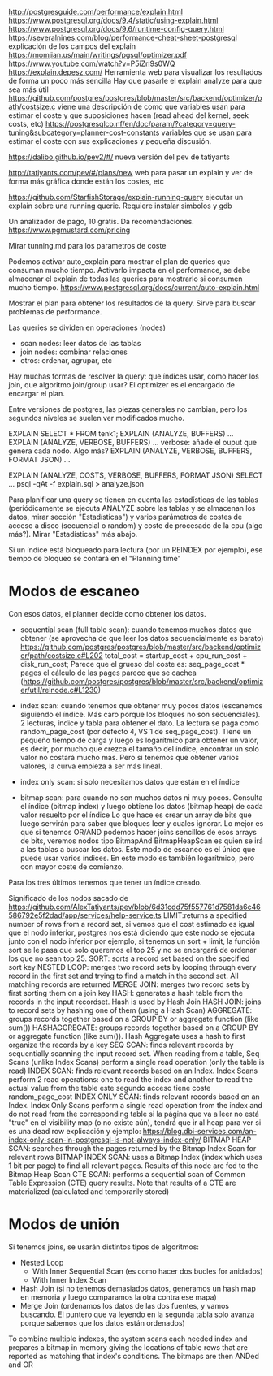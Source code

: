 http://postgresguide.com/performance/explain.html
https://www.postgresql.org/docs/9.4/static/using-explain.html
https://www.postgresql.org/docs/9.6/runtime-config-query.html
https://severalnines.com/blog/performance-cheat-sheet-postgresql
  explicación de los campos del explain
https://momjian.us/main/writings/pgsql/optimizer.pdf
  https://www.youtube.com/watch?v=P5iZri9s0WQ
https://explain.depesz.com/
  Herramienta web para visualizar los resultados de forma un poco más sencilla
  Hay que pasarle el explain analyze para que sea más útil
https://github.com/postgres/postgres/blob/master/src/backend/optimizer/path/costsize.c
  viene una descripción de como que variables usan para estimar el coste y que suposiciones hacen (read ahead del kernel, seek costs, etc)
https://postgresqlco.nf/en/doc/param/?category=query-tuning&subcategory=planner-cost-constants
  variables que se usan para estimar el coste con sus explicaciones y pequeña discusión.

https://dalibo.github.io/pev2/#/
  nueva versión del pev de tatiyants

http://tatiyants.com/pev/#/plans/new
  web para pasar un explain y ver de forma más gráfica donde están los costes, etc

https://github.com/StarfishStorage/explain-running-query
  ejecutar un explain sobre una running querie. Requiere instalar simbolos y gdb

Un analizador de pago, 10 gratis. Da recomendaciones.
https://www.pgmustard.com/pricing

Mirar tunning.md para los parametros de coste

Podemos activar auto_explain para mostrar el plan de queries que consuman mucho tiempo.
Activarlo impacta en el performance, se debe almacenar el explain de todas las queries para mostrarlo si consumen mucho tiempo.
https://www.postgresql.org/docs/current/auto-explain.html

Mostrar el plan para obtener los resultados de la query.
Sirve para buscar problemas de performance.

Las queries se dividen en operaciones (nodes)
  - scan nodes: leer datos de las tablas
  - join nodes: combinar relaciones
  - otros: ordenar, agrupar, etc

Hay muchas formas de resolver la query: que índices usar, como hacer los join, que algoritmo join/group usar?
El optimizer es el encargado de encargar el plan.

Entre versiones de postgres, las piezas generales no cambian, pero los segundos niveles se suelen ver modificados mucho.

EXPLAIN SELECT * FROM tenk1;
EXPLAIN (ANALYZE, BUFFERS) ...
EXPLAIN (ANALYZE, VERBOSE, BUFFERS) ...
  verbose: añade el ouput que genera cada nodo. Algo más?
EXPLAIN (ANALYZE, VERBOSE, BUFFERS, FORMAT JSON) ...

EXPLAIN (ANALYZE, COSTS, VERBOSE, BUFFERS, FORMAT JSON) SELECT ...
psql -qAt -f explain.sql > analyze.json



Para planificar una query se tienen en cuenta las estadísticas de las tablas (periódicamente se ejecuta ANALYZE sobre las tablas y se almacenan los datos, mirar sección "Estadísticas") y varios parámetros de costes de acceso a disco (secuencial o random) y coste de procesado de la cpu (algo más?).
Mirar "Estadísticas" más abajo.


Si un índice está bloqueado para lectura (por un REINDEX por ejemplo), ese tiempo de bloqueo se contará en el "Planning time"


# Modos de escaneo
Con esos datos, el planner decide como obtener los datos.
  - sequential scan (full table scan): cuando tenemos muchos datos que obtener (se aprovecha de que leer los datos secuencialmente es barato)
      https://github.com/postgres/postgres/blob/master/src/backend/optimizer/path/costsize.c#L202
        total_cost = startup_cost + cpu_run_cost + disk_run_cost;
        Parece que el grueso del coste es: seq_page_cost * pages
        el cálculo de las pages parece que se cachea (https://github.com/postgres/postgres/blob/master/src/backend/optimizer/util/relnode.c#L1230)

  - index scan: cuando tenemos que obtener muy pocos datos (escanemos siguiendo el índice. Más caro porque los bloques no son secuenciales).
    2 lecturas, índice y tabla para obtener el dato. La lectura se paga como random_page_cost (por defecto 4, VS 1 de seq_page_cost).
    Tiene un pequeño tiempo de carga y luego es logarítmico para obtener un valor, es decir, por mucho que crezca el tamaño del índice, encontrar un solo valor no costará mucho más.
    Pero si tenemos que obtener varios valores, la curva empieza a ser más lineal.

  - index only scan: si solo necesitamos datos que están en el índice

  - bitmap scan: para cuando no son muchos datos ni muy pocos. Consulta el índice (bitmap index) y luego obtiene los datos (bitmap heap) de cada valor resuelto por el índice
    Lo que hace es crear un array de bits que luego servirán para saber que bloques leer y cuales ignorar.
    Lo mejor es que si tenemos OR/AND podemos hacer joins sencillos de esos arrays de bits, veremos nodos tipo BitmapAnd
    BitmapHeapScan es quien se irá a las tablas a buscar los datos.
    Este modo de escaneo es el único que puede usar varios índices.
    En este modo es también logarítmico, pero con mayor coste de comienzo.

Para los tres últimos tenemos que tener un índice creado.


Significado de los nodos sacado de https://github.com/AlexTatiyants/pev/blob/6d31cdd75f557761d7581da6c46586792e5f2dad/app/services/help-service.ts
   LIMIT:returns a specified number of rows from a record set, si vemos que el cost estimado es igual que el nodo inferior, postgres nos está diciendo que este nodo se ejecuta junto con el nodo inferior
     por ejemplo, si tenemos un sort + limit, la función sort se le pasa que solo queremos el top 25 y no se encargará de ordenar los que no sean top 25.
   SORT: sorts a record set based on the specified sort key
   NESTED LOOP: merges two record sets by looping through every record in the first set and trying to find a match in the second set. All matching records are returned
   MERGE JOIN: merges two record sets by first sorting them on a join key
   HASH: generates a hash table from the records in the input recordset. Hash is used by Hash Join
   HASH JOIN: joins to record sets by hashing one of them (using a Hash Scan)
   AGGREGATE: groups records together based on a GROUP BY or aggregate function (like sum())
   HASHAGGREGATE: groups records together based on a GROUP BY or aggregate function (like sum()). Hash Aggregate uses a hash to first organize the records by a key
   SEQ SCAN: finds relevant records by sequentially scanning the input record set. When reading from a table, Seq Scans (unlike Index Scans) perform a single read operation (only the table is read)
   INDEX SCAN: finds relevant records based on an Index. Index Scans perform 2 read operations: one to read the index and another to read the actual value from the table
     este segundo acceso tiene coste random_page_cost
   INDEX ONLY SCAN: finds relevant records based on an Index. Index Only Scans perform a single read operation from the index and do not read from the corresponding table
    si la página que va a leer no está "true" en el visibility map (o no existe aún), tendrá que ir al heap para ver si es una dead row
    explicación y ejemplo: https://blog.dbi-services.com/an-index-only-scan-in-postgresql-is-not-always-index-only/
   BITMAP HEAP SCAN: searches through the pages returned by the Bitmap Index Scan for relevant rows
   BITMAP INDEX SCAN: uses a Bitmap Index (index which uses 1 bit per page) to find all relevant pages.  Results of this node are fed to the Bitmap Heap Scan
   CTE SCAN: performs a sequential scan of Common Table Expression (CTE) query results. Note that results of a CTE are materialized (calculated and temporarily stored)


# Modos de unión
Si tenemos joins, se usarán distintos tipos de algoritmos:
  - Nested Loop
    - With Inner Sequential Scan (es como hacer dos bucles for anidados)
    - With Inner Index Scan
  - Hash Join (si no tenemos demasiados datos, generamos un hash map en memoria y luego comparamos la otra contra ese mapa)
  - Merge Join (ordenamos los datos de las dos fuentes, y vamos buscando. El puntero que va leyendo en la segunda tabla solo avanza porque sabemos que los datos están ordenados)


To combine multiple indexes, the system scans each needed index and prepares a bitmap in memory giving the locations of table rows that are reported as matching that index's conditions. The bitmaps are then ANDed and OR